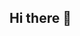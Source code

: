 ## Hi there 👋

<!--
**Ghostkiller3986/Ghostkiller3986** is a ✨ _special_ ✨ repository because its `README.md` (this file) appears on your GitHub profile.

Here are some ideas to get you started:

- 🔭 I’m currently working on a project at college
- 🌱 I’m currently learning c++
- 📫 How to reach me Discord - #Ghostkiller3986
- ⚡ Fun fact: im da goat 

